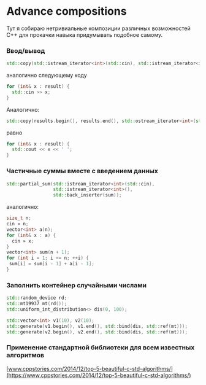 # Advance compositions

Тут я собираю нетривиальные композиции различных возможностей C++ 
для прокачки навыка придумывать подобное самому.

### Ввод/вывод

```cpp
std::copy(std::istream_iterator<int>(std::cin), std::istream_iterator<int>(), std::back_inserter(a));
```
аналогично следующему коду
```cpp
for (int& x : result) {
  std::cin >> x;
}
```

Аналогично:
```cpp
std::copy(results.begin(), results.end(), std::ostream_iterator<int>(std::cout, " "));
```
равно
```cpp
for (int& x : result) {
  std::cout << x << ' ';
}
```

### Частичные суммы вместе с введением данных

```cpp
std::partial_sum(std::istream_iterator<int>(std::cin), 
                 std::istream_iterator<int>(), 
                 std::back_inserter(sum));
```
аналогично:
```cpp
size_t n;
cin » n;
vector<int> a(n);
for (int& x : a) {
  cin » x;
}
vector<int> sum(n + 1);
for (int i = 1; i <= n; ++i) {
 sum[i] = sum[i - 1] + a[i - 1];
}
```

### Заполнить контейнер случайными числами

```cpp
std::random_device rd;
std::mt19937 mt(rd());
std::uniform_int_distribution<> dis(0, 100);

std::vector<int> v1(10), v2(10);
std::generate(v1.begin(), v1.end(), std::bind(dis, std::ref(mt)));
std::generate(v2.begin(), v2.end(), std::bind(dis, std::ref(mt)));
```

### Применение стандартной библиотеки для всем известных алгоритмов
[www.cppstories.com/2014/12/top-5-beautiful-c-std-algorithms/](https://www.cppstories.com/2014/12/top-5-beautiful-c-std-algorithms/)
